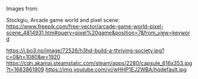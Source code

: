 


Images from:

Stockgiu, Arcade game world and pixel scene:
https://www.freepik.com/free-vector/arcade-game-world-pixel-scene_4814931.htm#query=pixel%20game&position=7&from_view=keyword


https://i.bo3.no/image/72526/h3hd-build-a-thriving-society.jpg?c=0&h=1080&w=1920
https://cdn.akamai.steamstatic.com/steam/apps/2280/capsule_616x353.jpg?t=1663861909
https://img.youtube.com/vi/wHHP1EJ2WBA/hqdefault.jpg